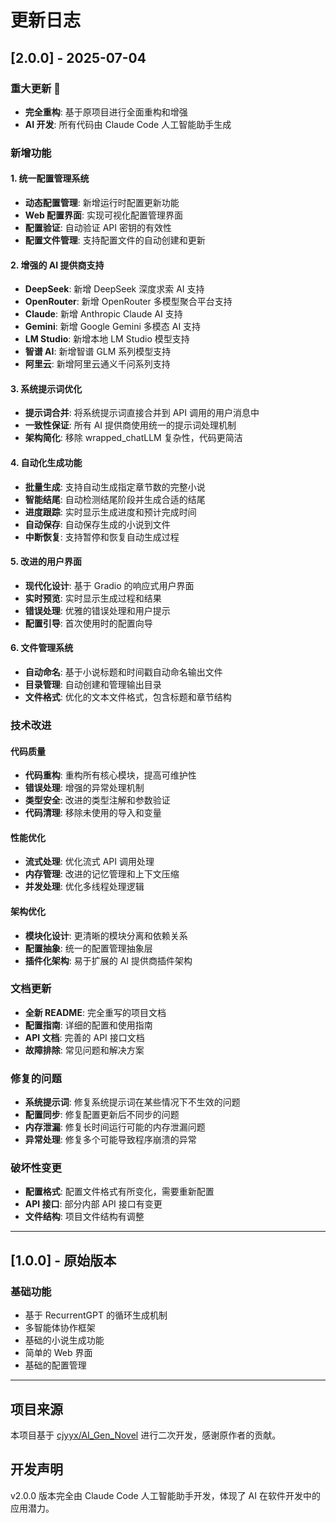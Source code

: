 # 更新日志

## [2.0.0] - 2025-07-04

### 重大更新 🚀
- **完全重构**: 基于原项目进行全面重构和增强
- **AI 开发**: 所有代码由 Claude Code 人工智能助手生成

### 新增功能

#### 1. 统一配置管理系统
- **动态配置管理**: 新增运行时配置更新功能
- **Web 配置界面**: 实现可视化配置管理界面
- **配置验证**: 自动验证 API 密钥的有效性
- **配置文件管理**: 支持配置文件的自动创建和更新

#### 2. 增强的 AI 提供商支持
- **DeepSeek**: 新增 DeepSeek 深度求索 AI 支持
- **OpenRouter**: 新增 OpenRouter 多模型聚合平台支持
- **Claude**: 新增 Anthropic Claude AI 支持
- **Gemini**: 新增 Google Gemini 多模态 AI 支持
- **LM Studio**: 新增本地 LM Studio 模型支持
- **智谱 AI**: 新增智谱 GLM 系列模型支持
- **阿里云**: 新增阿里云通义千问系列支持

#### 3. 系统提示词优化
- **提示词合并**: 将系统提示词直接合并到 API 调用的用户消息中
- **一致性保证**: 所有 AI 提供商使用统一的提示词处理机制
- **架构简化**: 移除 wrapped_chatLLM 复杂性，代码更简洁

#### 4. 自动化生成功能
- **批量生成**: 支持自动生成指定章节数的完整小说
- **智能结尾**: 自动检测结尾阶段并生成合适的结尾
- **进度跟踪**: 实时显示生成进度和预计完成时间
- **自动保存**: 自动保存生成的小说到文件
- **中断恢复**: 支持暂停和恢复自动生成过程

#### 5. 改进的用户界面
- **现代化设计**: 基于 Gradio 的响应式用户界面
- **实时预览**: 实时显示生成过程和结果
- **错误处理**: 优雅的错误处理和用户提示
- **配置引导**: 首次使用时的配置向导

#### 6. 文件管理系统
- **自动命名**: 基于小说标题和时间戳自动命名输出文件
- **目录管理**: 自动创建和管理输出目录
- **文件格式**: 优化的文本文件格式，包含标题和章节结构

### 技术改进

#### 代码质量
- **代码重构**: 重构所有核心模块，提高可维护性
- **错误处理**: 增强的异常处理机制
- **类型安全**: 改进的类型注解和参数验证
- **代码清理**: 移除未使用的导入和变量

#### 性能优化
- **流式处理**: 优化流式 API 调用处理
- **内存管理**: 改进的记忆管理和上下文压缩
- **并发处理**: 优化多线程处理逻辑

#### 架构优化
- **模块化设计**: 更清晰的模块分离和依赖关系
- **配置抽象**: 统一的配置管理抽象层
- **插件化架构**: 易于扩展的 AI 提供商插件架构

### 文档更新
- **全新 README**: 完全重写的项目文档
- **配置指南**: 详细的配置和使用指南
- **API 文档**: 完善的 API 接口文档
- **故障排除**: 常见问题和解决方案

### 修复的问题
- **系统提示词**: 修复系统提示词在某些情况下不生效的问题
- **配置同步**: 修复配置更新后不同步的问题
- **内存泄漏**: 修复长时间运行可能的内存泄漏问题
- **异常处理**: 修复多个可能导致程序崩溃的异常

### 破坏性变更
- **配置格式**: 配置文件格式有所变化，需要重新配置
- **API 接口**: 部分内部 API 接口有变更
- **文件结构**: 项目文件结构有调整

---

## [1.0.0] - 原始版本

### 基础功能
- 基于 RecurrentGPT 的循环生成机制
- 多智能体协作框架
- 基础的小说生成功能
- 简单的 Web 界面
- 基础的配置管理

---

## 项目来源

本项目基于 [cjyyx/AI_Gen_Novel](https://github.com/cjyyx/AI_Gen_Novel) 进行二次开发，感谢原作者的贡献。

## 开发声明

v2.0.0 版本完全由 Claude Code 人工智能助手开发，体现了 AI 在软件开发中的应用潜力。